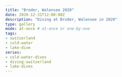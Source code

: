 ```yaml
---
title: "Broder, Walensee 2020"
date: 2020-12-31T12:00:00Z
description: "Diving at Broder, Walensee in 2020"
type: gallery
mode: at-once # at-once or one-by-one
tags:
- switzerland
- cold-water
- lake-dive
series:
- cold-water-dives
- diving-switzerland
- lake-dives
---
```

